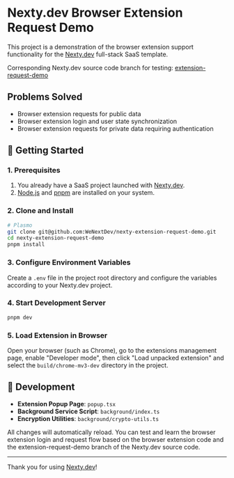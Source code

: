 # Nexty.dev Browser Extension Request Demo

This project is a demonstration of the browser extension support functionality for the [Nexty.dev](https://nexty.dev/) full-stack SaaS template.

Corresponding Nexty.dev source code branch for testing: [extension-request-demo](https://github.com/WeNextDev/nexty.dev/tree/extension-request-demo)

## Problems Solved

- Browser extension requests for public data
- Browser extension login and user state synchronization
- Browser extension requests for private data requiring authentication

## 🚀 Getting Started

### 1. Prerequisites

1. You already have a SaaS project launched with [Nexty.dev](https://nexty.dev/).
2. [Node.js](https://nodejs.org/) and [pnpm](https://pnpm.io/) are installed on your system.

### 2. Clone and Install

```bash
# Plasmo
git clone git@github.com:WeNextDev/nexty-extension-request-demo.git
cd nexty-extension-request-demo
pnpm install
```

### 3. Configure Environment Variables

Create a `.env` file in the project root directory and configure the variables according to your Nexty.dev project.

### 4. Start Development Server

```bash
pnpm dev
```

### 5. Load Extension in Browser

Open your browser (such as Chrome), go to the extensions management page, enable "Developer mode", then click "Load unpacked extension" and select the `build/chrome-mv3-dev` directory in the project.

## 🔧 Development

- **Extension Popup Page**: `popup.tsx`
- **Background Service Script**: `background/index.ts`
- **Encryption Utilities**: `background/crypto-utils.ts`

All changes will automatically reload. You can test and learn the browser extension login and request flow based on the browser extension code and the extension-request-demo branch of the Nexty.dev source code.

---

Thank you for using [Nexty.dev](https://nexty.dev/)!